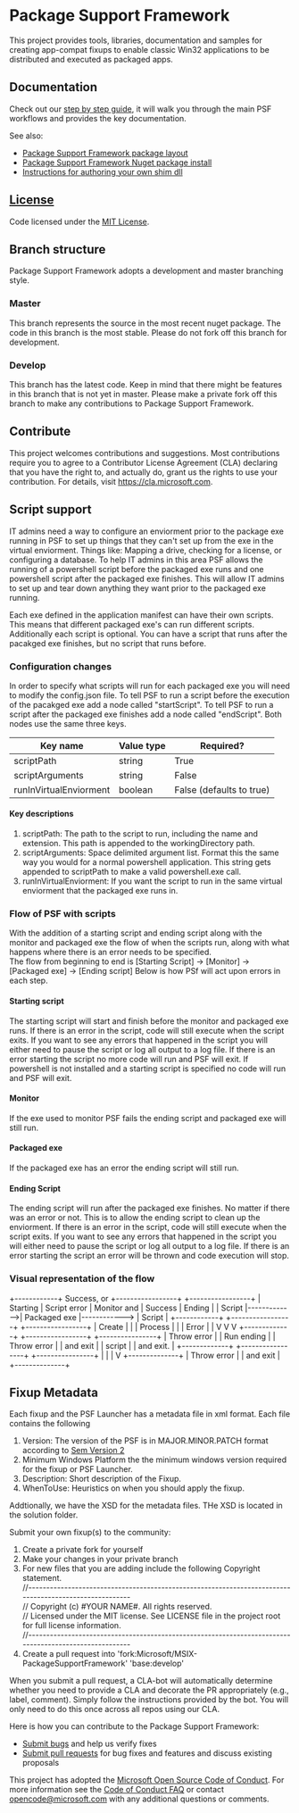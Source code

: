# Package Support Framework
This project provides tools, libraries, documentation and samples for creating app-compat fixups to enable classic Win32 applications to be distributed and executed as packaged apps.

## Documentation
Check out our [step by step guide](https://docs.microsoft.com/en-us/windows/uwp/porting/package-support-framework), it will walk you through the main PSF workflows and provides the key documentation.

See also:
* [Package Support Framework package layout](layout.md)
* [Package Support Framework Nuget package install](https://www.nuget.org/packages/Microsoft.PackageSupportFramework)
* [Instructions for authoring your own shim dll](Authoring.md)

## [License](https://github.com/Microsoft/MSIX-PackageSupportFramework/blob/master/LICENSE)
Code licensed under the [MIT License](https://github.com/Microsoft/MSIX-PackageSupportFramework/blob/master/LICENSE).

## Branch structure
Package Support Framework adopts a development and master branching style.

### Master
This branch represents the source in the most recent nuget package.  The code in this branch is the most stable.  Please do not fork off this branch for development.

### Develop
This branch has the latest code. Keep in mind that there might be features in this branch that is not yet in master.  Please make a private fork off this branch to make any contributions to Package Support Framework.

## Contribute
This project welcomes contributions and suggestions.  Most contributions require you to agree to a Contributor License Agreement (CLA) declaring that you have the right to, and actually do, grant us the rights to use your contribution. For details, visit https://cla.microsoft.com.

## Script support
IT admins need a way to configure an enviorment prior to the package exe running in PSF to set up things that they can't set up from the exe in the virtual enviorment.  Things like: Mapping a drive, checking for a license, or configuring a database.
To help IT admins in this area PSF allows the running of a powershell script before the packaged exe runs and one powershell script after the packaged exe finishes.  This will allow IT admins to set up and tear down anything they want prior to the packaged exe running.

Each exe defined in the application manifest can have their own scripts.  This means that different packaged exe's can run different scripts.  Additionally each script is optional.  You can have a script that runs after the pacakged exe finishes, but no script that runs before.

### Configuration changes
In order to specify what scripts will run for each packaged exe you will need to modify the config.json file.  To tell PSF to run a script before the execution of the pacakged exe add a node called "startScript".  To tell PSF to run a script after the packaged exe finishes add a node called "endScript".
Both nodes use the same three keys.

| Key name               | Value type | Required?                |
|------------------------|------------|--------------------------|
| scriptPath             | string     | True                     |
| scriptArguments        | string     | False                    |
| runInVirtualEnviorment | boolean    | False (defaults to true) |
 
 #### Key descriptions
 1. scriptPath: The path to the script to run, including the name and extension.  This path is appended to the workingDirectory path.
 2. scriptArguments: Space delimited argument list.  Format this the same way you would for a normal powershell application.  This string gets appended to scriptPath to make a valid powershell.exe call.
 3. runInVirtualEnviorment: If you want the script to run in the same virtual enviorment that the packaged exe runs in.
 
### Flow of PSF with scripts
With the addition of a starting script and ending script along with the monitor and packaged exe the flow of when the scripts run, along with what happens where there is an error needs to be specified.  
The flow from beginning to end is [Starting Script] -> [Monitor] -> [Packaged exe] -> [Ending script]
Below is how PSf will act upon errors in each step.

#### Starting script
The starting script will start and finish before the monitor and packaged exe runs.
If there is an error in the script, code will still execute when the script exits.  If you want to see any errors that happened in the script you will either need to pause the script or log all output to a log file.
If there is an error starting the script no more code will run and PSF will exit.
If powershell is not installed and a starting script is specified no code will run and PSF will exit.

#### Monitor
If the exe used to monitor PSF fails the ending script and packaged exe will still run.

#### Packaged exe
If the packaged exe has an error the ending script will still run.

#### Ending Script
The ending script will run after the packaged exe finishes.  No matter if there was an error or not.  This is to allow the ending script to clean up the enviorment.
If there is an error in the script, code will still execute when the script exits.  If you want to see any errors that happened in the script you will either need to pause the script or log all output to a log file.
If there is an error starting the script an error will be thrown and code execution will stop.


### Visual representation of the flow

+------------+ Success, or  +-----------------+              +-----------------+
|  Starting  | Script error |   Monitor and   |   Success    |      Ending     |
|   Script   |------------->|   Packaged exe  |------------> |      Script     |
+------------+              +-----------------+              +-----------------+
     | Create                        |                                |
     | Process                       |                                |
     | Error                         |                                |
     V                               V                                V
+-------------+             +-----------------+                +----------------+
| Throw error |             |    Run ending   |                |   Throw error  | 
|  and exit   |             |     script      |                |    and exit.   |
+-------------+             +-----------------+                +----------------+
                                    |
                                    |
                                    |
                                    V
                             +--------------+
                             |  Throw error |
                             |   and exit   |
                             +--------------+

## Fixup Metadata
Each fixup and the PSF Launcher has a metadata file in xml format.  Each file contains the following  
 1. Version:  The version of the PSF is in MAJOR.MINOR.PATCH format according to [Sem Version 2](https://semver.org/)
 2. Minimum Windows Platform the the minimum windows version required for the fixup or PSF Launcher.
 3. Description: Short description of the Fixup.
 4. WhenToUse: Heuristics on when you should apply the fixup.

Addtionally, we have the XSD for the metadata files.  THe XSD is located in the solution folder.

Submit your own fixup(s) to the community:
1. Create a private fork for yourself
2. Make your changes in your private branch
3. For new files that you are adding include the following Copyright statement.\
//-------------------------------------------------------------------------------------------------------\
// Copyright (c) #YOUR NAME#. All rights reserved.\
// Licensed under the MIT license. See LICENSE file in the project root for full license information.\
//-------------------------------------------------------------------------------------------------------
4. Create a pull request into 'fork:Microsoft/MSIX-PackageSupportFramework' 'base:develop'

When you submit a pull request, a CLA-bot will automatically determine whether you need to provide a CLA and decorate the PR appropriately (e.g., label, comment). Simply follow the instructions provided by the bot. You will only need to do this once across all repos using our CLA.

Here is how you can contribute to the Package Support Framework:

* [Submit bugs](https://github.com/Microsoft/MSIX-PackageSupportFramework/issues) and help us verify fixes
* [Submit pull requests](https://github.com/Microsoft/MSIX-PackageSupportFramework/pulls) for bug fixes and features and discuss existing proposals

This project has adopted the [Microsoft Open Source Code of Conduct](https://opensource.microsoft.com/codeofconduct/). For more information see the [Code of Conduct FAQ](https://opensource.microsoft.com/codeofconduct/faq/) or contact [opencode@microsoft.com](mailto:opencode@microsoft.com) with any additional questions or comments.

